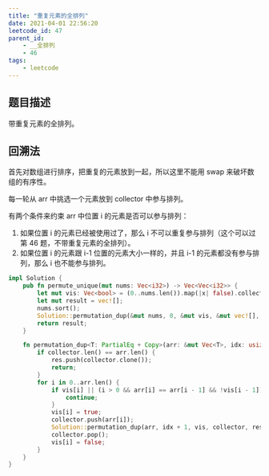 ```yaml
---
title: "重复元素的全排列"
date: 2021-04-01 22:56:20
leetcode_id: 47
parent_id:
    - __全排列
    - 46
tags:
    - leetcode
---
```


## 题目描述

带重复元素的全排列。

## 回溯法

首先对数组进行排序，把重复的元素放到一起，所以这里不能用 swap 来破坏数组的有序性。

每一轮从 arr 中挑选一个元素放到 collector 中参与排列。

有两个条件来约束 arr 中位置 i 的元素是否可以参与排列： 
1. 如果位置 i 的元素已经被使用过了，那么 i 不可以重复参与排列（这个可以过第 46 题，不带重复元素的全排列）。
2. 如果位置 i 的元素跟 i-1 位置的元素大小一样的，并且 i-1 的元素都没有参与排列，那么 i 也不能参与排列。

```rust
impl Solution {
    pub fn permute_unique(mut nums: Vec<i32>) -> Vec<Vec<i32>> {
        let mut vis: Vec<bool> = (0..nums.len()).map(|x| false).collect();
        let mut result = vec![];
        nums.sort();
        Solution::permutation_dup(&mut nums, 0, &mut vis, &mut vec![], &mut result);
        return result;
    }

    fn permutation_dup<T: PartialEq + Copy>(arr: &mut Vec<T>, idx: usize, vis: &mut Vec<bool>, collector: &mut Vec<T>, res: &mut Vec<Vec<T>>) {
        if collector.len() == arr.len() {
            res.push(collector.clone());
            return;
        }
        for i in 0..arr.len() {
            if vis[i] || (i > 0 && arr[i] == arr[i - 1] && !vis[i - 1]) {
                continue;
            }
            vis[i] = true;
            collector.push(arr[i]);
            Solution::permutation_dup(arr, idx + 1, vis, collector, res);
            collector.pop();
            vis[i] = false;
        }
    }
}
```